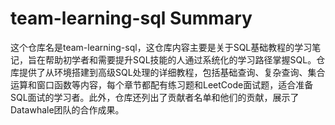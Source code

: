 # team-learning-sql Summary

这个仓库名是team-learning-sql，这仓库内容主要是关于SQL基础教程的学习笔记，旨在帮助初学者和需要提升SQL技能的人通过系统化的学习路径掌握SQL。仓库提供了从环境搭建到高级SQL处理的详细教程，包括基础查询、复杂查询、集合运算和窗口函数等内容，每个章节都配有练习题和LeetCode面试题，适合准备SQL面试的学习者。此外，仓库还列出了贡献者名单和他们的贡献，展示了Datawhale团队的合作成果。